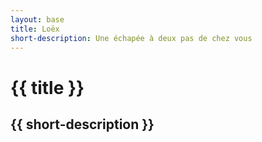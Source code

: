 ```yaml
---
layout: base
title: Loëx
short-description: Une échapée à deux pas de chez vous
---
```


# {{ title }}

## {{ short-description }}